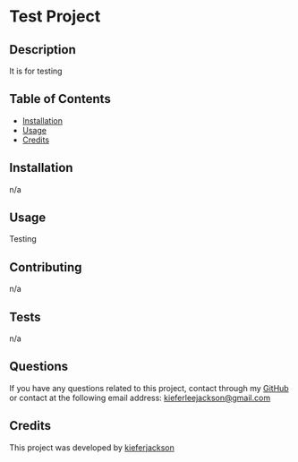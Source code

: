 # Test Project



## Description
It is for testing

## Table of Contents
- [Installation](#installation)
- [Usage](#usage)
- [Credits](#credits)

## Installation
n/a

## Usage
Testing

## Contributing
n/a

## Tests
n/a

## Questions
If you have any questions related to this project, contact through my [GitHub](https://github.com/kieferjackson) or contact at the following email address: [kieferleejackson@gmail.com](kieferleejackson@gmail.com)

## Credits
This project was developed by [kieferjackson](https://github.com/kieferjackson)


